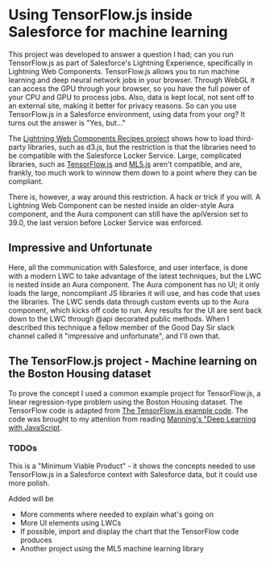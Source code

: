 # Using TensorFlow.js inside Salesforce for machine learning

This project was developed to answer a question I had; can you run TensorFlow.js as part of Salesforce's Lightning Experience, specifically in Lightning Web Components. 
TensorFlow.js allows you to run machine learning and deep neural network jobs in your browser. Through WebGL it can access the GPU through your browser, so you have the full power of your CPU and GPU to process jobs. Also, data is kept local, not sent off to an external site, making it better for privacy reasons.
So can you use TensorFlow.js in a Salesforce environment, using data from your org? It turns out the answer is "Yes, but..."

The [Lightning Web Components Recipes project](https://github.com/trailheadapps/lwc-recipes) shows how to load third-party libraries, such as d3.js, but the restriction is that the libraries need to be compatible with the Salesforce Locker Service. Large, complicated libraries, such as [TensorFlow.js](https://github.com/tensorflow/tfjs) and [ML5.js](https://github.com/ml5js/ml5-library) aren't compatible, and are, frankly, too much work to winnow them down to a point where they can be compliant.

There is, however, a way around this restriction. A hack or trick if you will. A Lightning Web Component can be nested inside an older-style Aura component, and the Aura component can still have the apiVersion set to 39.0, the last version before Locker Service was enforced. 

##  Impressive and Unfortunate

Here, all the communication with Salesforce, and user interface, is done with a modern LWC to take advantage of the latest techniques, but the LWC is nested inside an Aura component. The Aura component has no UI; it only loads the large, noncompliant JS libraries it will use, and has code that uses the libraries. The LWC sends data through custom events up to the Aura component, which kicks off code to run. Any results for the UI are sent back down to the LWC through @api decorated public methods. When I described this technique a fellow member of the Good Day Sir slack channel called it "impressive and unfortunate", and I'll own that.

## The TensorFlow.js project - Machine learning on the Boston Housing dataset

To prove the concept I used a common example project for TensorFlow.js, a linear regression-type problem using the Boston Housing dataset. The TensorFlow code is adapted from [The TensorFlow.js example code](https://github.com/tensorflow/tfjs-examples/tree/master/boston-housing). The code was brought to my attention from reading [Manning's "Deep Learning with JavaScript](https://www.manning.com/books/deep-learning-with-javascript?query=deep%20learning%20with%20j).

### TODOs

This is a "Minimum Viable Product" - it shows the concepts needed to use TensorFlow.js in a Salesforce context with Salesforce data, but it could use more polish.

Added will be
+ More comments where needed to explain what's going on
+ More UI elements using LWCs
+ If possible, import and display the chart that the TensorFlow code produces
+ Another project using the ML5 machine learning library

